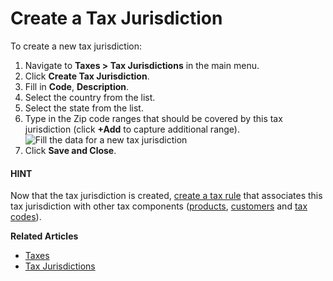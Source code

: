 <a id="taxes-tax-jurisdiction-create"></a>

# Create a Tax Jurisdiction

<!-- begin -->

To create a new tax jurisdiction:

1. Navigate to **Taxes > Tax Jurisdictions** in the main menu.
2. Click **Create Tax Jurisdiction**.
3. Fill in **Code**, **Description**.
4. Select the country from the list.
5. Select the state from the list.
6. Type in the Zip code ranges that should be covered by this tax jurisdiction (click **+Add** to capture additional range).
   ![Fill the data for a new tax jurisdiction](user/img/taxes/tax_jurisdiction_fill.png)
7. Click **Save and Close**.

<!-- stop -->

#### HINT
Now that the tax jurisdiction is created, [create a tax rule](../tax-rules/index.md#tax-rules) that associates this tax jurisdiction with other tax components ([products](../product-tax-codes/index.md#taxes-product-tax-code), [customers](../customer-tax-codes/index.md#user-guide-taxes-customer-tax-codes) and [tax codes](../taxes/index.md#user-guide-taxes-tax-rates)).

**Related Articles**

* [Taxes](../index.md#user-guide-taxes)
* [Tax Jurisdictions](index.md#taxes-tax-jurisdiction)
